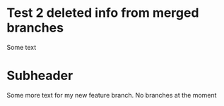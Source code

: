 # Test 2 deleted info from merged branches

Some text

# Subheader

Some more text for my new feature branch. No branches at the moment
